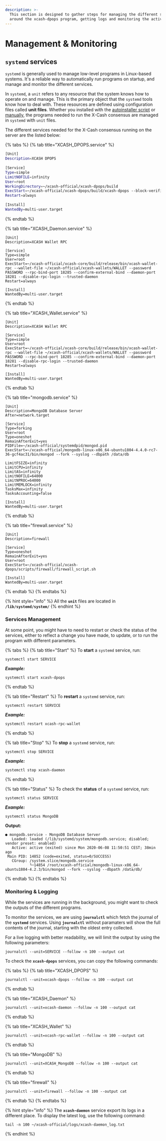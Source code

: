 ```yaml
---
description: >-
  This section is designed to gather steps for managing the different services
  around the xcash-dpops program, getting logs and monitoring the activity.
---
```


# Management & Monitoring

## `systemd` services

`systemd` is generally used to manage low-level programs in Linux-based systems. It's a reliable way to automatically run programs on startup, and manage and monitor the different services.

In `systemd`, a `unit` refers to any resource that the system knows how to operate on and manage. This is the primary object that the `systemd` tools know how to deal with. These resources are defined using configuration files called **unit files**. Whether you installed with the [autoinstaller script](node-installation.md#quick-installation) or [manually](node-installation.md#manual-installation), the programs needed to run the X-Cash consensus are managed in `systemd` with `unit` files.

The different services needed for the X-Cash consensus running on the server are the listed below:  

{% tabs %}
{% tab title="XCASH\_DPOPS.service" %}
```bash
[Unit]
Description=XCASH DPOPS
 
[Service]
Type=simple
LimitNOFILE=infinity
User=root
WorkingDirectory=~/xcash-official/xcash-dpops/build
ExecStart=~/xcash-official/xcash-dpops/build/xcash-dpops --block-verifiers-secret-key BLOCK_VERIFIER_SECRET_KEY
Restart=always
 
[Install]
WantedBy=multi-user.target
```
{% endtab %}

{% tab title="XCASH\_Daemon.service" %}
```
[Unit]
Description=XCASH Wallet RPC
 
[Service]
Type=simple
User=root
ExecStart=~/xcash-official/xcash-core/build/release/bin/xcash-wallet-rpc --wallet-file ~/xcash-official/xcash-wallets/WALLET --password PASSWORD --rpc-bind-port 18285 --confirm-external-bind --daemon-port 18281 --disable-rpc-login --trusted-daemon
Restart=always
 
[Install]
WantedBy=multi-user.target
```
{% endtab %}

{% tab title="XCASH\_Wallet.service" %}
```
[Unit]
Description=XCASH Wallet RPC
 
[Service]
Type=simple
User=root
ExecStart=~/xcash-official/xcash-core/build/release/bin/xcash-wallet-rpc --wallet-file ~/xcash-official/xcash-wallets/WALLET --password PASSWORD --rpc-bind-port 18285 --confirm-external-bind --daemon-port 18281 --disable-rpc-login --trusted-daemon
Restart=always
 
[Install]
WantedBy=multi-user.target
```
{% endtab %}

{% tab title="mongodb.service" %}
```
[Unit]
Description=MongoDB Database Server
After=network.target

[Service]
Type=forking
User=root
Type=oneshot
RemainAfterExit=yes
PIDFile=~/xcash-official/systemdpid/mongod.pid
ExecStart=~/xcash-official/mongodb-linux-x86_64-ubuntu1804-4.4.0-rc7-36-gcf4ac31/bin/mongod --fork --syslog --dbpath /data/db

LimitFSIZE=infinity
LimitCPU=infinity
LimitAS=infinity
LimitNOFILE=64000
LimitNPROC=64000
LimitMEMLOCK=infinity
TasksMax=infinity
TasksAccounting=false

[Install]
WantedBy=multi-user.target
```
{% endtab %}

{% tab title="firewall.service" %}
```
[Unit]
Description=firewall
 
[Service]
Type=oneshot
RemainAfterExit=yes
User=root
ExecStart=~/xcash-official/xcash-dpops/scripts/firewall/firewall_script.sh
 
[Install]
WantedBy=multi-user.target
```
{% endtab %}
{% endtabs %}

{% hint style="info" %}
All the **`unit`** files are located in **`/lib/systemd/system/`**
{% endhint %}

### **Services Management**

At some point, you might have to need to restart or check the status of the services, either to reflect a change you have made, to update, or to run the program with different parameters.

{% tabs %}
{% tab title="Start" %}
To **start** a `systemd` service, run:

```text
systemctl start SERVICE
```

_**Example:**_ 

```text
systemctl start xcash-dpops
```
{% endtab %}

{% tab title="Restart" %}
To **restart** a `systemd` service, run:

```text
systemctl restart SERVICE
```

_**Example:**_ 

```text
systemctl restart xcash-rpc-wallet
```
{% endtab %}

{% tab title="Stop" %}
To **stop** a `systemd`  service, run:

```text
systemctl stop SERVICE
```

_**Example:**_ 

```text
systemctl stop xcash-daemon
```
{% endtab %}

{% tab title="Status" %}
To check the **status** of a `systemd` service, run:

```text
systemctl status SERVICE
```

_**Example:**_ 

```text
systemctl status MongoDB
```

**Output:** 

```text
● mongodb.service - MongoDB Database Server
   Loaded: loaded (/lib/systemd/system/mongodb.service; disabled; vendor preset: enabled)
   Active: active (exited) since Mon 2020-06-08 11:50:51 CEST; 38min ago
 Main PID: 14852 (code=exited, status=0/SUCCESS)
   CGroup: /system.slice/mongodb.service
           └─14854 /root/xcash-official/mongodb-linux-x86_64-ubuntu1804-4.2.3/bin/mongod --fork --syslog --dbpath /data/db/
```
{% endtab %}
{% endtabs %}

### **Monitoring & Logging**

While the services are running in the background, you might want to check the outputs of the different programs. 

To monitor the services, we are using **`journalctl`** which fetch the journal of the **`systemd`** services. Using **`journalctl`** without paramaters will show the full contents of the journal, starting with the oldest entry collected. 

For a live logging with better readability, we will limit the output by using the following parameters: 

```text
journalctl --unit=SERVICE --follow -n 100 --output cat
```

To check the **`xcash-dpops`** services, you can copy the following commands: 

{% tabs %}
{% tab title="XCASH\_DPOPS" %}
```text
journalctl --unit=xcash-dpops --follow -n 100 --output cat
```
{% endtab %}

{% tab title="XCASH\_Daemon" %}
```
journalctl --unit=xcash-daemon --follow -n 100 --output cat
```
{% endtab %}

{% tab title="XCASH\_Wallet" %}
```
journalctl --unit=xcash-rpc-wallet --follow -n 100 --output cat
```
{% endtab %}

{% tab title="MongoDB" %}
```
journalctl --unit=XCASH_MongoDB --follow -n 100 --output cat
```
{% endtab %}

{% tab title="firewall" %}
```
journalctl --unit=firewall --follow -n 100 --output cat
```
{% endtab %}
{% endtabs %}

{% hint style="info" %}
The **`xcash-daemon`** service export its logs in a different place. To display the latest log, use the following command:

```text
tail -n 100 ~/xcash-official/logs/xcash-daemon_log.txt
```
{% endhint %}



